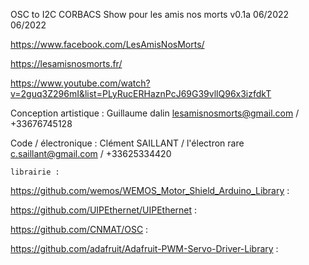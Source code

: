  OSC to I2C CORBACS Show  pour les amis nos morts         v0.1a 06/2022   06/2022
 
  https://www.facebook.com/LesAmisNosMorts/
  
  https://lesamisnosmorts.fr/
  
  https://www.youtube.com/watch?v=2guq3Z296mI&list=PLyRucERHaznPcJ69G39vllQ96x3izfdkT
  
  
  
  Conception artistique : 
  Guillaume dalin
  lesamisnosmorts@gmail.com / +33676745128
  
  Code / électronique :
  Clément SAILLANT / l'électron rare
    c.saillant@gmail.com / +33625334420
    
    
    
    
    librairie :
  https://github.com/wemos/WEMOS_Motor_Shield_Arduino_Library :
  
  https://github.com/UIPEthernet/UIPEthernet :
  
  https://github.com/CNMAT/OSC :
  
  https://github.com/adafruit/Adafruit-PWM-Servo-Driver-Library :
